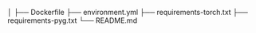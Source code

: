 │
├── Dockerfile
├── environment.yml
├── requirements-torch.txt
├── requirements-pyg.txt
└── README.md